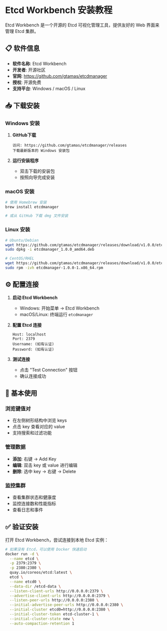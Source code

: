 # Etcd Workbench 安装教程

Etcd Workbench 是一个开源的 Etcd 可视化管理工具，提供友好的 Web 界面来管理 Etcd 集群。

## 📋 软件信息

- **软件名称**: Etcd Workbench
- **开发者**: 开源社区
- **官网**: https://github.com/gtamas/etcdmanager
- **授权**: 开源免费
- **支持平台**: Windows / macOS / Linux

## 📥 下载安装

### Windows 安装

1. **GitHub下载**
   ```
   访问: https://github.com/gtamas/etcdmanager/releases
   下载最新版本的 Windows 安装包
   ```

2. **运行安装程序**
   - 双击下载的安装包
   - 按照向导完成安装

### macOS 安装

```bash
# 使用 Homebrew 安装
brew install etcdmanager

# 或从 GitHub 下载 dmg 文件安装
```

### Linux 安装

```bash
# Ubuntu/Debian
wget https://github.com/gtamas/etcdmanager/releases/download/v1.0.0/etcdmanager_1.0.0_amd64.deb
sudo dpkg -i etcdmanager_1.0.0_amd64.deb

# CentOS/RHEL
wget https://github.com/gtamas/etcdmanager/releases/download/v1.0.0/etcdmanager-1.0.0-1.x86_64.rpm
sudo rpm -ivh etcdmanager-1.0.0-1.x86_64.rpm
```

## ⚙️ 配置连接

1. **启动 Etcd Workbench**
   - Windows: 开始菜单 → Etcd Workbench
   - macOS/Linux: 终端运行 `etcdmanager`

2. **配置 Etcd 连接**
   ```
   Host: localhost
   Port: 2379
   Username: (如有认证)
   Password: (如有认证)
   ```

3. **测试连接**
   - 点击 "Test Connection" 按钮
   - 确认连接成功

## 🔧 基本使用

### 浏览键值对
- 在左侧树形结构中浏览 keys
- 点击 key 查看对应的 value
- 支持搜索和过滤功能

### 管理数据
- **添加**: 右键 → Add Key
- **编辑**: 双击 key 或 value 进行编辑
- **删除**: 选中 key → 右键 → Delete

### 监控集群
- 查看集群状态和健康度
- 监控连接数和性能指标
- 查看日志和事件

## ✅ 验证安装

打开 Etcd Workbench，尝试连接到本地 Etcd 实例：

```bash
# 如果没有 Etcd，可以使用 Docker 快速启动
docker run -d \
  --name etcd \
  -p 2379:2379 \
  -p 2380:2380 \
  quay.io/coreos/etcd:latest \
  etcd \
  --name etcd0 \
  --data-dir /etcd-data \
  --listen-client-urls http://0.0.0.0:2379 \
  --advertise-client-urls http://0.0.0.0:2379 \
  --listen-peer-urls http://0.0.0.0:2380 \
  --initial-advertise-peer-urls http://0.0.0.0:2380 \
  --initial-cluster etcd0=http://0.0.0.0:2380 \
  --initial-cluster-token etcd-cluster-1 \
  --initial-cluster-state new \
  --auto-compaction-retention 1
```

 